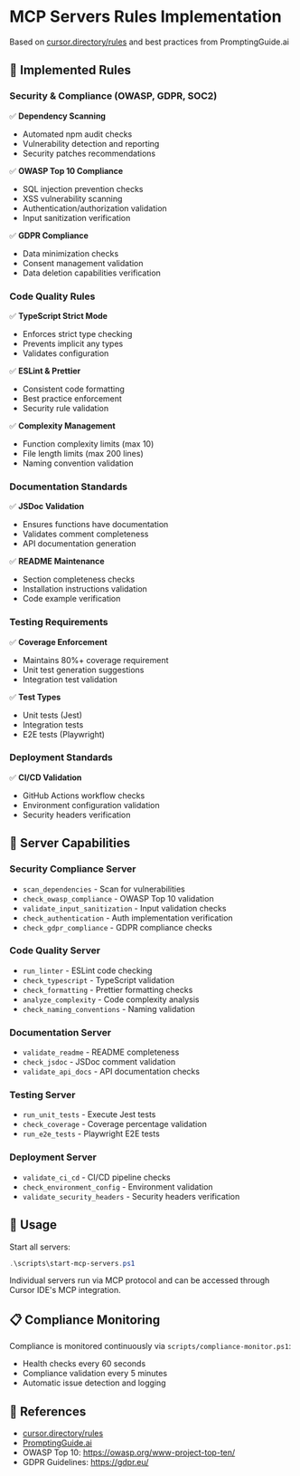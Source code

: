 # MCP Servers Rules Implementation

Based on [cursor.directory/rules](http://cursor.directory/rules) and best practices from PromptingGuide.ai

## 🎯 Implemented Rules

### Security & Compliance (OWASP, GDPR, SOC2)

✅ **Dependency Scanning**
- Automated npm audit checks
- Vulnerability detection and reporting
- Security patches recommendations

✅ **OWASP Top 10 Compliance**
- SQL injection prevention checks
- XSS vulnerability scanning
- Authentication/authorization validation
- Input sanitization verification

✅ **GDPR Compliance**
- Data minimization checks
- Consent management validation
- Data deletion capabilities verification

### Code Quality Rules

✅ **TypeScript Strict Mode**
- Enforces strict type checking
- Prevents implicit any types
- Validates configuration

✅ **ESLint & Prettier**
- Consistent code formatting
- Best practice enforcement
- Security rule validation

✅ **Complexity Management**
- Function complexity limits (max 10)
- File length limits (max 200 lines)
- Naming convention validation

### Documentation Standards

✅ **JSDoc Validation**
- Ensures functions have documentation
- Validates comment completeness
- API documentation generation

✅ **README Maintenance**
- Section completeness checks
- Installation instructions validation
- Code example verification

### Testing Requirements

✅ **Coverage Enforcement**
- Maintains 80%+ coverage requirement
- Unit test generation suggestions
- Integration test validation

✅ **Test Types**
- Unit tests (Jest)
- Integration tests
- E2E tests (Playwright)

### Deployment Standards

✅ **CI/CD Validation**
- GitHub Actions workflow checks
- Environment configuration validation
- Security headers verification

## 🔧 Server Capabilities

### Security Compliance Server
- `scan_dependencies` - Scan for vulnerabilities
- `check_owasp_compliance` - OWASP Top 10 validation
- `validate_input_sanitization` - Input validation checks
- `check_authentication` - Auth implementation verification
- `check_gdpr_compliance` - GDPR compliance checks

### Code Quality Server
- `run_linter` - ESLint code checking
- `check_typescript` - TypeScript validation
- `check_formatting` - Prettier formatting checks
- `analyze_complexity` - Code complexity analysis
- `check_naming_conventions` - Naming validation

### Documentation Server
- `validate_readme` - README completeness
- `check_jsdoc` - JSDoc comment validation
- `validate_api_docs` - API documentation checks

### Testing Server
- `run_unit_tests` - Execute Jest tests
- `check_coverage` - Coverage percentage validation
- `run_e2e_tests` - Playwright E2E tests

### Deployment Server
- `validate_ci_cd` - CI/CD pipeline checks
- `check_environment_config` - Environment validation
- `validate_security_headers` - Security headers verification

## 🚀 Usage

Start all servers:
```powershell
.\scripts\start-mcp-servers.ps1
```

Individual servers run via MCP protocol and can be accessed through Cursor IDE's MCP integration.

## 📋 Compliance Monitoring

Compliance is monitored continuously via `scripts/compliance-monitor.ps1`:
- Health checks every 60 seconds
- Compliance validation every 5 minutes
- Automatic issue detection and logging

## 🔗 References

- [cursor.directory/rules](http://cursor.directory/rules)
- [PromptingGuide.ai](https://www.promptingguide.ai/)
- OWASP Top 10: https://owasp.org/www-project-top-ten/
- GDPR Guidelines: https://gdpr.eu/


